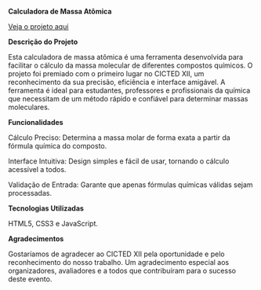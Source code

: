 **Calculadora de Massa Atômica**

<a href="">Veja o projeto aqui</a>

__Descrição do Projeto__

Esta calculadora de massa atômica é uma ferramenta desenvolvida para facilitar o cálculo da massa molecular de diferentes compostos químicos. O projeto foi premiado com o primeiro lugar no CICTED XII, um reconhecimento da sua precisão, eficiência e interface amigável. A ferramenta é ideal para estudantes, professores e profissionais da química que necessitam de um método rápido e confiável para determinar massas moleculares.

__Funcionalidades__

Cálculo Preciso: Determina a massa molar de forma exata a partir da fórmula química do composto.

Interface Intuitiva: Design simples e fácil de usar, tornando o cálculo acessível a todos.

Validação de Entrada: Garante que apenas fórmulas químicas válidas sejam processadas.

__Tecnologias Utilizadas__

HTML5, CSS3 e JavaScript.

__Agradecimentos__

Gostaríamos de agradecer ao CICTED XII pela oportunidade e pelo reconhecimento do nosso trabalho. Um agradecimento especial aos organizadores, avaliadores e a todos que contribuíram para o sucesso deste evento.

